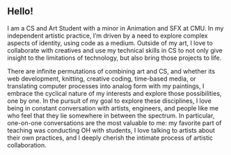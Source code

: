 ## Hello!

I am a CS and Art Student with a minor in Animation and SFX at CMU. In my independent artistic practice, I’m driven by a need to explore complex aspects of identity, using code as a medium. Outside of my art, I love to collaborate with creatives and use my technical skills in CS to not only give insight to the limitations of technology, but also bring those projects to life.  
  
There are infinite permutations of combining art and CS, and whether its web development, knitting, creative coding, time-based media, or translating computer processes into analog form with my paintings, I embrace the cyclical nature of my interests and explore those possibilities, one by one. In the pursuit of my goal to explore these disciplines, I love being in constant conversation with artists, engineers, and people like me who feel that they lie somewhere in between the spectrum. In particular, one-on-one conversations are the most valuable to me: my favorite part of teaching was conducting OH with students, I love talking to artists about their own practices, and I deeply cherish the intimate process of artistic collaboration.  
